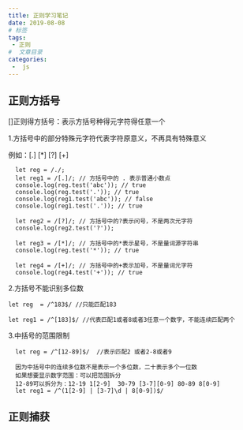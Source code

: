 ```yaml
---
title: 正则学习笔记
date: 2019-08-08
# 标签
tags:
 - 正则
#  文章目录
categories:
 -  js
---
```

<!--  -->


<!-- 在文章内容部分显示标题  直接使用二级标题和三级标题侧边栏自动添加目录 -->
<!-- [[toc]] -->

## 正则方括号

  []正则得方括号：表示方括号种得元字符得任意一个

  1.方括号中的部分特殊元字符代表字符原意义，不再具有特殊意义

  例如：[.] [*] [?] [+]
  ```
    let reg = /./;
    let reg1 = /[.]/; // 方括号中的 . 表示普通小数点
    console.log(reg.test('abc')); // true
    console.log(reg.test('.')); // true
    console.log(reg1.test('abc')); // false
    console.log(reg1.test('.')); // true

    let reg2 = /[?]/; // 方括号中的?表示问号，不是两次元字符
    console.log(reg2.test('?'));

    let reg3 = /[*]/; // 方括号中的*表示星号，不是量词源字符串
    console.log(reg.test('*')); // true

    let reg4 = /[+]/; // 方括号中的+表示加号，不是量词元字符
    console.log(reg4.test('+')); // true
 ```
   2.方括号不能识别多位数

```
let reg  = /^183$/ //只能匹配183

let reg1 = /^[183]$/ //代表匹配1或者8或者3任意一个数字，不能连续匹配两个

```
  3.中括号的范围限制
```
  let reg = /^[12-89]$/  //表示匹配2 或者2-8或者9

  因为中括号中的连续多位数不是表示一个多位数，二十表示多个一位数  
  如果想要显示数字范围：可以把范围拆分
  12-89可以拆分为：12-19 1[2-9]  30-79 [3-7][0-9] 80-89 8[0-9]
  let reg1 = /^(1[2-9] | [3-7]\d | 8[0-9])$/
```
## 正则捕获